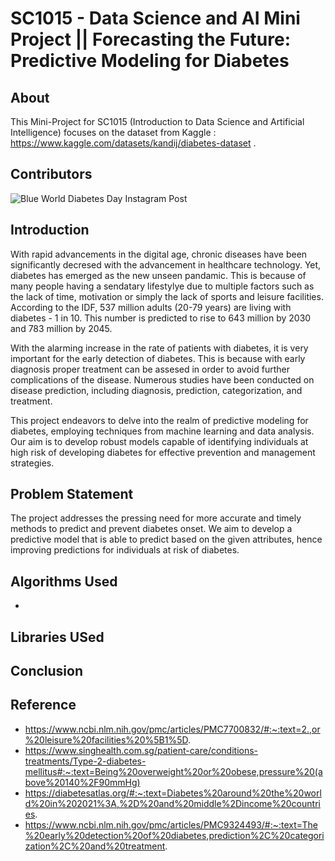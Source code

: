 # SC1015 - Data Science and AI Mini Project || Forecasting the Future: Predictive Modeling for Diabetes 

## About
This Mini-Project for SC1015 (Introduction to Data Science and Artificial Intelligence) focuses on the dataset from Kaggle : https://www.kaggle.com/datasets/kandij/diabetes-dataset .

## Contributors 


![Blue World Diabetes Day Instagram Post](https://github.com/mahopon/sc1015-miniprj/assets/162700690/4a33a258-aa95-4a53-8942-a0d743e1b01b)

## Introduction
With rapid advancements in the digital age, chronic diseases have been significantly decresed with the advancement in healthcare technology. Yet, diabetes has emerged as the new unseen pandamic. This is because of many people having a sendatary lifestylye due to multiple factors such as the lack of time, motivation or simply the lack of sports and leisure facilities. According to the IDF, 537 million adults (20-79 years) are living with diabetes - 1 in 10. This number is predicted to rise to 643 million by 2030 and 783 million by 2045. 

With the alarming increase in the rate of patients with diabetes, it is very important for the early detection of diabetes. This is because with early diagnosis proper treatment can be assesed in order to avoid further complications of the disease. Numerous studies have been conducted on disease prediction, including diagnosis, prediction, categorization, and treatment.

This project endeavors to delve into the realm of predictive modeling for diabetes, employing techniques from machine learning and data analysis. Our aim is to develop robust models capable of identifying individuals at high risk of developing diabetes for effective prevention and management strategies.

## Problem Statement
The project addresses the pressing need for more accurate and timely methods to predict and prevent diabetes onset. We aim to develop a predictive model that is able to predict based on the given attributes, hence improving predictions for individuals at risk of diabetes.

## Algorithms Used
- 
## Libraries USed

## Conclusion
## Reference
- https://www.ncbi.nlm.nih.gov/pmc/articles/PMC7700832/#:~:text=2.,or%20leisure%20facilities%20%5B1%5D.
- https://www.singhealth.com.sg/patient-care/conditions-treatments/Type-2-diabetes-mellitus#:~:text=Being%20overweight%20or%20obese,pressure%20(above%20140%2F90mmHg)
- https://diabetesatlas.org/#:~:text=Diabetes%20around%20the%20world%20in%202021%3A,%2D%20and%20middle%2Dincome%20countries.
- https://www.ncbi.nlm.nih.gov/pmc/articles/PMC9324493/#:~:text=The%20early%20detection%20of%20diabetes,prediction%2C%20categorization%2C%20and%20treatment.
